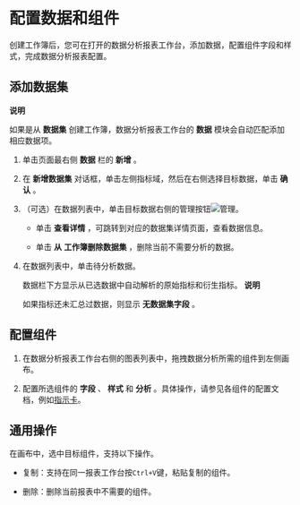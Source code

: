 配置数据和组件 
============================

创建工作簿后，您可在打开的数据分析报表工作台，添加数据，配置组件字段和样式，完成数据分析报表配置。

添加数据集 
--------------------------

**说明**

如果是从 **数据集** 创建工作簿，数据分析报表工作台的 **数据** 模块会自动匹配添加相应数据项。

1. 单击页面最右侧 **数据** 栏的 **新增** 。

   

2. 在 **新增数据集** 对话框，单击左侧指标域，然后在右侧选择目标数据，单击 **确认** 。

   

3. （可选）在数据列表中，单击目标数据右侧的管理按钮![管理](//static-aliyun-doc.oss-cn-hangzhou.aliyuncs.com/assets/img/zh-CN/7220533061/p174462.png)。

   * 单击 **查看详情** ，可跳转到对应的数据集详情页面，查看数据信息。

     
   
   * 单击 **从** **工作簿删除数据集** ，删除当前不需要分析的数据。

     
   

   

4. 在数据列表中，单击待分析数据。

   数据栏下方显示从已选数据中自动解析的原始指标和衍生指标。
   **说明**

   如果指标还未汇总过数据，则显示 **无数据集字段** 。
   




配置组件 
-------------------------

1. 在数据分析报表工作台右侧的图表列表中，拖拽数据分析所需的组件到左侧画布。

   

2. 配置所选组件的 **字段** 、 **样式** 和 **分析** 。具体操作，请参见各组件的配置文档，例如[指示卡]()。

   




通用操作 
-------------------------

在画布中，选中目标组件，支持以下操作。

* 复制：支持在同一报表工作台按`Ctrl+V`键，粘贴复制的组件。

  

* 删除：删除当前报表中不需要的组件。

  



